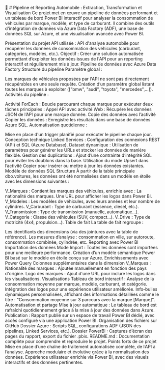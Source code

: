 🚗 # Pipeline et Reporting Automobile : Extraction, Transformation et Visualisation
Ce projet met en œuvre un pipeline de données performant et un tableau de bord Power BI interactif pour analyser la consommation de véhicules par marque, modèle, et type de carburant. Il combine des outils d'intégration de données via Azure Data Factory (ADF), une base de données SQL sur Azure, et une visualisation avancée avec Power BI.

Présentation du projet
API utilisée : API d'analyse automobile pour récupérer les données de consommation des véhicules (carburant, catégories, modèles, etc.).
Objectif : Créer une solution automatisée permettant d’exploiter les données issues de l'API pour un reporting interactif et régulièrement mis à jour.
Pipeline de données avec Azure Data Factory
Structure du pipeline
Paramètre global :

Les marques de véhicules proposées par l'API ne sont pas directement récupérables en une seule requête.
Création d’un paramètre global listant toutes les marques à exploiter (["bmw", "audi", "toyota", "mercedes",...]).
Activités du pipeline :

Activité ForEach : Boucle parcourant chaque marque pour exécuter deux tâches principales :
Appel API avec activité Web : Récupère les données JSON de l’API pour une marque donnée.
Copie des données avec l’activité Copier les données : Enregistre les résultats dans une base de données Azure SQL.
Automatisation quotidienne :

Mise en place d'un trigger planifié pour exécuter le pipeline chaque jour.
Conception technique
Linked Services : Configuration des connexions REST (API) et SQL (Azure Database).
Dataset dynamique : Utilisation de paramètres pour générer les URLs et stocker les données de manière flexible.
Gestion des duplications :
Ajout d’une contrainte d’intégrité SQL pour éviter les doublons dans la base.
Utilisation du mode Upsert dans l’activité Copier pour insérer ou mettre à jour les données existantes.
Modèle de données SQL
Structure
À partir de la table principale dbo.voitures, les données ont été normalisées dans un modèle en étoile avec les dimensions suivantes :

V_Marques : Contient les marques des véhicules, enrichie avec :
La nationalité des marques.
Une URL pour afficher les logos dans Power BI.
V_Modeles : Les modèles de véhicules, avec leurs années et leur nombre de cylindres.
V_Carburant : Type de carburant (essence, diesel, etc.).
V_Transmission : Type de transmission (manuelle, automatique…).
V_Categorie : Classe des véhicules (SUV, compact…).
V_Drive : Type de motricité (4x4, propulsion…).
Table de fait
La table de fait regroupe :

Les identifiants des dimensions (via des jointures avec la table de référence).
Les mesures d’analyse : consommation en ville, sur autoroute, consommation combinée, cylindrée, etc.
Reporting avec Power BI
Importation des données
Mode Import : Toutes les données sont importées pour une meilleure performance.
Création d’un modèle sémantique Power BI basé sur le modèle en étoile conçu sur Azure.
Enrichissements avec Power Query
Colonnes supplémentaires dans la dimension V_Marques :
Nationalité des marques : Ajoutée manuellement en fonction des pays d'origine.
Logo des marques : Ajout d'une URL pour inclure les logos dans les visualisations.
Visualisations
Tableau de bord interactif :
Analyse de la consommation moyenne par marque, modèle, carburant, et catégorie.
Intégration des logos pour une expérience utilisateur améliorée.
Info-bulles dynamiques personnalisées, affichant des informations détaillées comme le titre : "Consommation moyenne sur 3 parcours avec la marque [Marque]".
Automatisation et partage
Mise à jour automatique : Le tableau de bord est rafraîchi quotidiennement grâce à la mise à jour des données dans Azure.
Publication : Rapport publié sur un espace de travail Power BI dédié, avec accès configuré via une application Power BI.
Organisation des fichiers sur GitHub
Dossier Azure : Scripts SQL, configurations ADF (JSON des pipelines, Linked Services, etc.).
Dossier PowerBI : Captures d’écran des pages du rapport, export du fichier .pbix.
README.md : Documentation complète pour comprendre et reproduire le projet.
Points forts de ce projet
Mise en place d’une chaîne de traitement automatisée complète, de l’API à l’analyse.
Approche modulaire et évolutive grâce à la normalisation des données.
Expérience utilisateur enrichie via Power BI, avec des visuels interactifs et des données pertinentes.
